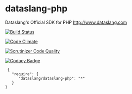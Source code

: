 # dataslang-php
Dataslang's Official SDK for PHP http://www.dataslang.com

[![Build Status](https://travis-ci.org/dataslang/dataslang-php.svg?branch=master)](https://travis-ci.org/dataslang/dataslang-php)

[![Code Climate](https://codeclimate.com/github/dataslang/dataslang-php/badges/gpa.svg)](https://codeclimate.com/github/dataslang/dataslang-php)

[![Scrutinizer Code Quality](https://scrutinizer-ci.com/g/dataslang/dataslang-php/badges/quality-score.png?b=master)](https://scrutinizer-ci.com/g/dataslang/dataslang-php/?branch=master) 

[![Codacy Badge](https://api.codacy.com/project/badge/Grade/c18da5d44e01487280ef72c8ecadcf70)](https://www.codacy.com/app/daniele-montesi/dataslang-php?utm_source=github.com&amp;utm_medium=referral&amp;utm_content=dataslang/dataslang-php&amp;utm_campaign=Badge_Grade)

```
 {
   "require": {
      "dataslang/dataslang-php": "*"
   }
}
```
